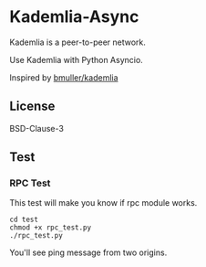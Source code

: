 # Kademlia-Async

Kademlia is a peer-to-peer network.

Use Kademlia with Python Asyncio.

Inspired by [bmuller/kademlia](https://github.com/bmuller/kademlia)

## License

BSD-Clause-3

## Test

### RPC Test

This test will make you know if rpc module works.

    cd test
    chmod +x rpc_test.py
    ./rpc_test.py

You'll see ping message from two origins.

